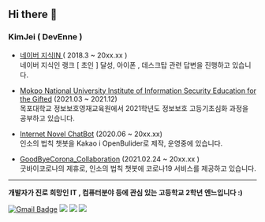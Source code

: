 

Hi there 👋
---

### KimJei ( DevEnne )

- [ 네이버 지식IN ](https://kin.naver.com/profile/index.nhn?u=R8c0kCLxWl94Smo6czVBxj1ypxx2esJaBY5JIOj7VmA%3D) ( 2018.3 ~ 20xx.xx )   
네이버 지식인 랭크 [ 초인 ] 달성, 아이폰 , 데스크탑 관련 답변을 진행하고 있습니다.
 
- [Mokpo National University Institute of Information Security Education for the Gifted](http://secu.mokpo.ac.kr/index.9is?contentUid=4a94e39d5f702dab015f8fa6b7e414b2) (2021.03 ~ 2021.12)    
목포대학교 정보보호영재교육원에서 2021학년도 정보보호 고등기초심화 과정을 공부하고 있습니다.

- [Internet Novel ChatBot](https://hamdan.kr) (2020.06 ~ 20xx.xx)    
인소의 법칙 챗봇을 Kakao i OpenBulider로 제작, 운영중에 있습니다.

- [GoodByeCorona_Collaboration](https://corona-19.kr) (2021.02.24 ~ 20xx.xx )    
굿바이코로나의 제휴로, 인소의 법칙 챗봇에 코로나19 서비스를 제공하고 있습니다.
---

**개발자가 진로 희망인 IT , 컴퓨터분야 등에 관심 있는 고등학교 2학년 엔느입니다 :)**

 [![Gmail Badge](https://img.shields.io/badge/Gmail-d14836?style=flat-square&logo=Gmail&logoColor=white&link=mailto:1509@gmail.com)](mailto:1509@gmail.com)
 <img src="https://img.shields.io/badge/HTML-E34F26?style=flat-square&logo=HTML5&logoColor=white"/> <img src="https://img.shields.io/badge/PHP-777BB4?style=flat-square&logo=PHP&logoColor=white"/></a> <img src="https://img.shields.io/badge/Python-3776AB?style=flat-square&logo=Python&logoColor=white"/></a> 


